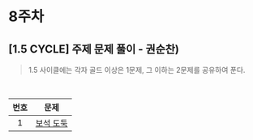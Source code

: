 # 8주차

## [1.5 CYCLE] 주제 문제 풀이 - 권순찬)
> 1.5 사이클에는 각자 골드 이상은 1문제, 그 이하는 2문제를 공유하여 푼다.

<br>

|번호|문제|
|:---:|:---:|
|1|[보석 도둑](https://www.acmicpc.net/problem/1202) |
